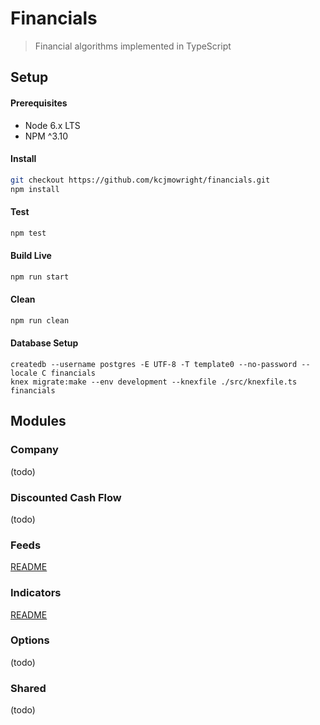 Financials
=============

> Financial algorithms implemented in TypeScript

## Setup

#### Prerequisites

* Node 6.x LTS
* NPM ^3.10

#### Install

```sh
git checkout https://github.com/kcjmowright/financials.git
npm install
```

#### Test

```sh
npm test
```

#### Build Live

```sh
npm run start
```

#### Clean

```sh
npm run clean
```

#### Database Setup

```
createdb --username postgres -E UTF-8 -T template0 --no-password --locale C financials
knex migrate:make --env development --knexfile ./src/knexfile.ts financials
```

## Modules

### Company

(todo)

### Discounted Cash Flow

(todo)

### Feeds

[README](src/server/feeds/README.md)

### Indicators

[README](src/indicators/README.md)

### Options

(todo)

### Shared

(todo)



